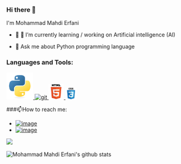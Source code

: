 ### Hi there 👋



I'm Mohammad Mahdi Erfani

- 🔭 🌱 I’m currently learning / working on Artificial intelligence (AI) 

- 💬 Ask me about Python programming language

<h3>Languages and Tools:</h3>

<p> 
  <a href="https://www.python.org" target="_blank"> 
    <img src="https://raw.githubusercontent.com/devicons/devicon/master/icons/python/python-original.svg" alt="python" width="70" height="70"/> 
  </a> 
  <a href="https://git-scm.com/" target="_blank"> 
    <img src="https://www.vectorlogo.zone/logos/git-scm/git-scm-icon.svg" alt="git" width="50" height="50"/> 
  </a>
  <a href="https://www.w3.org/html/" target="_blank"> 
    <img src="https://raw.githubusercontent.com/devicons/devicon/master/icons/html5/html5-original-wordmark.svg" alt="html5" width="40" height="40"/> 
  </a>
  <a href="https://www.w3schools.com/css/" target="_blank"> 
    <img src="https://raw.githubusercontent.com/devicons/devicon/master/icons/css3/css3-original-wordmark.svg" alt="css3" width="30" height="30"/> 
  </a> 

</p>
  
###📫How to reach me: 
- [![image](https://img.shields.io/badge/Instagram-E4405F?style=for-the-badge&logo=instagram&logoColor=white)](https://www.instagram.com/MohammadMahdiErfani/)
- [![image](https://img.shields.io/badge/Gmail-D14836?style=for-the-badge&logo=gmail&logoColor=white)](mailto:MohammadMahdiErfani1@gmail.com)


<img height= "160" src="https://github-readme-stats.vercel.app/api/top-langs/?username=MohammadMahdiErfani&theme=react&layout=compact" />

![Mohammad Mahdi Erfani's github stats](https://github-readme-stats.vercel.app/api?username=MohammadMahdiErfani&theme=react&show_icons=true&include_all_commits=true)


